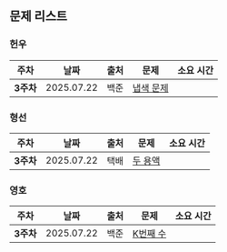 ## 문제 리스트

<h3>헌우</h3>

|주차|날짜|출처|문제|소요 시간|
|--|--|--|--|--|
|**3주차** |2025.07.22|백준|[냅색 문제](https://www.acmicpc.net/problem/1450)|


<h3>형선</h3>

|주차|날짜|출처|문제|소요 시간|
|--|--|--|--|--|
|**3주차** |2025.07.22|택배|[두 용액](https://www.acmicpc.net/problem/8980)|



<h3>영호</h3>

|주차|날짜|출처|문제|소요 시간|
|--|--|--|--|--|
|**3주차** |2025.07.22|백준|[K번째 수](https://www.acmicpc.net/problem/1300)|

